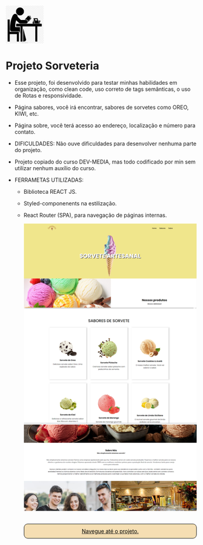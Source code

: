 <html>
<img src="./README/Estudos.jpg" width='100'/>

# Projeto Sorveteria

- Esse projeto, foi desenvolvido para testar minhas habilidades em organização, como clean code, uso correto de tags semânticas, o uso de Rotas e responsividade.

- Página sabores, você irá encontrar, sabores de sorvetes como OREO, KIWI, etc.

- Página sobre, você terá acesso ao endereço, localização e número para contato.

- DIFICULDADES: Não ouve dificuldades para desenvolver nenhuma parte do projeto.

- Projeto copiado do curso DEV-MEDIA, mas todo codificado por min sem utilizar nenhum auxílio do curso.

- FERRAMETAS UTILIZADAS:

  - Biblioteca REACT JS.
  - Styled-componenents na estilização.
  - React Router (SPA), para navegação de páginas internas.

    
    <div>
    <img src="./README/Home.png"/>    
    <img src="./README/Sabores.png"/>    
    <img src="./README/SOBRE.png"/>
    <br></br>
    <a href="https://sorveteria-seven.vercel.app/Flavors" ><p style="padding: 10px 15px; background-color: #F5DEB3; border: 1px solid #000; border-radius: 10px; color: #000; text-decoration: none; text-align: center;">Navegue até o projeto.<p></a>
    </div>
    
    </html>
